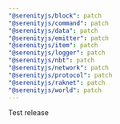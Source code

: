 ```yaml
---
"@serenityjs/block": patch
"@serenityjs/command": patch
"@serenityjs/data": patch
"@serenityjs/emitter": patch
"@serenityjs/item": patch
"@serenityjs/logger": patch
"@serenityjs/nbt": patch
"@serenityjs/network": patch
"@serenityjs/protocol": patch
"@serenityjs/raknet": patch
"@serenityjs/world": patch
---
```


Test release
